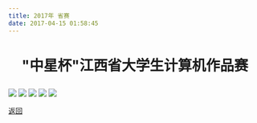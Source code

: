 ```yaml
---
title: 2017年 省赛
date: 2017-04-15 01:58:45
---
```

# <p align="center">"中星杯"江西省大学生计算机作品赛<p>

![](http://bst.lansejishu.com/2017计算机作品赛奖状奖状-1.jpg)
![](http://bst.lansejishu.com/2017计算机作品赛奖状奖状-2.jpg)
![](http://bst.lansejishu.com/2017计算机作品赛奖状奖状-3.jpg)
![](http://bst.lansejishu.com/2017计算机作品赛奖状奖状-4.jpg)
![](http://bst.lansejishu.com/2017计算机作品赛奖状奖状-5.jpg)


[返回](/bst/)